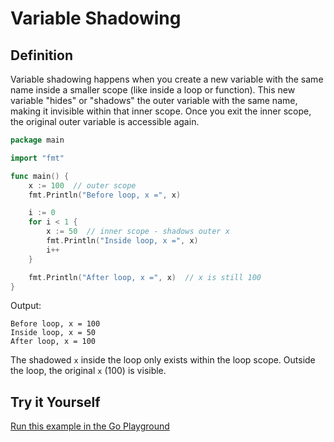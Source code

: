 # Variable Shadowing

## Definition

Variable shadowing happens when you create a new variable with the same name inside a smaller scope (like inside a loop or function). This new variable "hides" or "shadows" the outer variable with the same name, making it invisible within that inner scope. Once you exit the inner scope, the original outer variable is accessible again.

```go
package main

import "fmt"

func main() {
    x := 100  // outer scope
    fmt.Println("Before loop, x =", x)

    i := 0
    for i < 1 {
        x := 50  // inner scope - shadows outer x
        fmt.Println("Inside loop, x =", x)
        i++
    }

    fmt.Println("After loop, x =", x)  // x is still 100
}
```

Output:
```
Before loop, x = 100
Inside loop, x = 50
After loop, x = 100
```

The shadowed `x` inside the loop only exists within the loop scope. Outside the loop, the original `x` (100) is visible.

## Try it Yourself

[Run this example in the Go Playground](https://go.dev/play/p/t6vEYHaxDn8)
